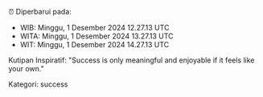 ⏰ Diperbarui pada:
- WIB: Minggu, 1 Desember 2024 12.27.13 UTC
- WITA: Minggu, 1 Desember 2024 13.27.13 UTC
- WIT: Minggu, 1 Desember 2024 14.27.13 UTC

Kutipan Inspiratif:
"Success is only meaningful and enjoyable if it feels like your own."


Kategori: success

